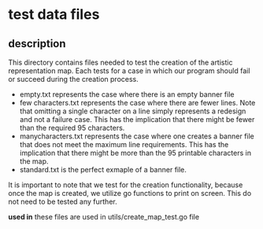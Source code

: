 # test data files

## description

This directory contains files needed to test the creation of the artistic representation map. Each tests for a case in which our program should fail or succeed during the creation process. 
- empty.txt represents the case where there is an empty banner file
- few characters.txt represents the case where there are fewer lines. Note that omitting a single character on a line simply represents a redesign and not a failure case. This has the implication that there might be fewer than the required 95 characters.
- manycharacters.txt represents the case where one creates a banner file that does not meet the maximum line requirements. This has the implication that there might be more than the 95 printable characters in the map.
- standard.txt is the perfect exmaple of a banner file.

It is important to note that we test for the creation functionality, because once the map is created, we utilize go functions to print on screen. This do not need to be tested any further.

**used in** these files are used in utils/create_map_test.go file